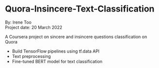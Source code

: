# Quora-Insincere-Text-Classification

By: Irene Too <br>
Project date: 20 March 2022

A Coursera project on sincere and insincere questions classification on Quora
- Build TensorFlow pipelines using tf.data API   
- Text preprocessing
- Fine-tuned BERT model for text classification
  
